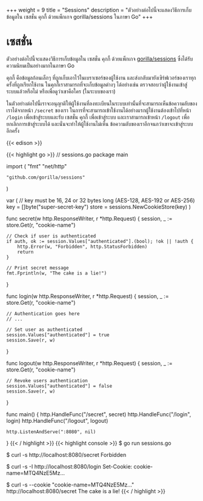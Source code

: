 +++
weight = 9
title = "Sessions"
description = "ตัวอย่างต่อไปนี้จะแสดงวิธีการเก็บข้อมูลใน เซสชั่น คุกกี้ ด้วยแพ็กเกจ gorilla/sessions ในภาษา Go"
+++

# เซสชั่น

ตัวอย่างต่อไปนี้จะแสดงวิธีการเก็บข้อมูลใน เซสชั่น คุกกี้ ด้วยแพ็กเกจ <a target="_blank" href="https://github.com/gorilla/sessions">gorilla/sessions</a> ซึ่งได้รับความนิยมเป็นอย่างมากในภาษา Go

คุกกี้ คือข้อมูลก้อนเล็กๆ ที่ถูกเก็บเอาไว้ในเบราเซอร์ของผู้ใช้งาน และส่งกลับมายังเซิร์ฟเวอร์ของเราทุกครั้งที่ถูกเรียกใช้งาน ในคุกกี้เราสามารถที่จะเก็บข้อมูลต่างๆ ได้อย่างเช่น ตรวจสอบว่าผู้ใช้งานเข้าสู่ระบบแล้วหรือไม่ หรือเพื่อดูว่าเขาคือใคร (ในระบบของเรา)

ในตัวอย่างต่อไปนี้เราจะอนุญาติให้ผู้ใช้งานที่ลงทะเบียนในระบบเท่านั้นที่จะสามารถเห็นข้อความลับของเราได้จากหน้า `/secret` ของเรา ในการที่จะสามารถเข้าใช้งานได้อย่างแรกผู้ใช้งานต้องเข้าไปที่หน้า `/login` เพื่อเข้าสู่ระบบและรับ เซสชั่น คุกกี้ เพื่อเข้าสู่ระบบ และเราสามารถเข้าหน้า `/logout` เพื่อยกเลิกการเข้าสู่ระบบได้ และนั่นจะทำให้ผู้ใช้งานไม่เห็น ข้อความลับของเราอีกจนกว่าเขาจะเข้าสู่ระบบอีกครั้ง

{{< edison >}}

{{< highlight go >}}
// sessions.go
package main

import (
	"fmt"
	"net/http"

	"github.com/gorilla/sessions"
)

var (
	// key must be 16, 24 or 32 bytes long (AES-128, AES-192 or AES-256)
	key = []byte("super-secret-key")
	store = sessions.NewCookieStore(key)
)

func secret(w http.ResponseWriter, r *http.Request) {
	session, _ := store.Get(r, "cookie-name")

	// Check if user is authenticated
	if auth, ok := session.Values["authenticated"].(bool); !ok || !auth {
		http.Error(w, "Forbidden", http.StatusForbidden)
		return
	}

	// Print secret message
	fmt.Fprintln(w, "The cake is a lie!")
}

func login(w http.ResponseWriter, r *http.Request) {
	session, _ := store.Get(r, "cookie-name")

	// Authentication goes here
	// ...

	// Set user as authenticated
	session.Values["authenticated"] = true
	session.Save(r, w)
}

func logout(w http.ResponseWriter, r *http.Request) {
	session, _ := store.Get(r, "cookie-name")

	// Revoke users authentication
	session.Values["authenticated"] = false
	session.Save(r, w)
}

func main() {
	http.HandleFunc("/secret", secret)
	http.HandleFunc("/login", login)
	http.HandleFunc("/logout", logout)

	http.ListenAndServe(":8080", nil)
}
{{< / highlight >}}
{{< highlight console >}}
$ go run sessions.go

$ curl -s http://localhost:8080/secret
Forbidden

$ curl -s -I http://localhost:8080/login
Set-Cookie: cookie-name=MTQ4NzE5Mz...

$ curl -s --cookie "cookie-name=MTQ4NzE5Mz..." http://localhost:8080/secret
The cake is a lie!
{{< / highlight >}}


